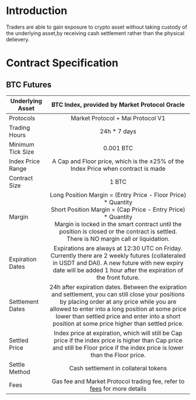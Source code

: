 # Introduction
Traders are able to gain exposure to crypto asset without taking custody of the underlying asset,by receiving cash settlement rather than the physical delievery.


# Contract Specification 

## BTC Futures

| Underlying Asset  | BTC Index, provided by Market Protocol Oracle         | 
| -------------            |:-------------: |
| Protocols                | Market Protocol + Mai Protocol V1 |
| Trading Hours            | 24h * 7 days         |  
| Minimum Tick Size        |  0.001 BTC              |   
| Index Price Range        |   A Cap and Floor price, which is the ±25% of the Index Price when contract is made       | 
| Contract Size            |      1 BTC         |   
| Margin                   |      Long Position Margin = (Entry Price - Floor Price) * Quantity<br/>Short Position Margin = (Cap Price - Entry Price) * Quantity<br/>Margin is locked in the smart contract until the position is closed or the contract is settled.<br/>There is NO margin call or liquidation.       |  
| Expiration Dates         |    Expirations are always at 12:30 UTC on Friday. Currently there are 2 weekly futures (collateraled in USDT and DAI). A new future with new expiry date will be added 1 hour after the expiration of the front future.   |  
| Settlement Dates         |   24h after expiration dates. Between the exipration and settlement, you can still close your positions by placing order at any price while you are allowed to enter into a long position at some price lower than settled price and enter into a short position at some price higher than settled price.            |   
| Settled Price            |  Index price at expiration, which will still be Cap price if the index price is higher than Cap price and still be Floor price if the index price is lower than the Floor price.            | 
| Settle Method            |   Cash settlement in collateral tokens      |  
| Fees                     |   Gas fee and Market Protocol trading fee, refer to [fees](fees.md) for more details|   

